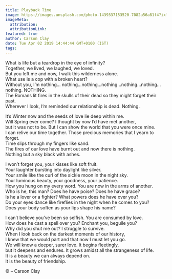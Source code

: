 ```yaml
---
title: Playback Time
image: https://images.unsplash.com/photo-1439337153520-7082a56a81f4?ixlib=rb-1.2.1&q=80&fm=jpg&crop=entropy&cs=tinysrgb&w=1080&fit=max&ixid=e6KOcZGA9Zk
imageMeta:
  attribution:
  attributionLink:
featured: true
author: Carson Clay
date: Tue Apr 02 2019 14:44:44 GMT+0100 (IST)
tags:
---
```


What is life but a teardrop in the eye of infinity?  
Together, we lived, we laughed, we loved.   
But you left me and now, I walk this wilderness alone.  
What use is a cop with a broken heart?   
Without you, I’m nothing… nothing…nothing…nothing…nothing…nothing…nothing. NOTHING.  
The Romans lit fires in the skulls of their dead so they might forget their past.   
Wherever I look, I’m reminded our relationship is dead. Nothing.

It’s Winter now and the seeds of love lie deep within me.  
Will Spring ever come? I thought by now I’d have met another,   
but it was not to be. But I can show the world that you were once mine.   
I can relive our time together. Those precious memories that I yearn to forget.   
Time slips through my fingers like sand.   
The fires of our love have burnt out and now there is nothing.   
Nothing but a sky black with ashes.

I won’t forget you, your kisses like soft fruit.   
Your laughter bursting into daylight like silver.   
Your smile like the curl of the sickle moon in the night sky.  
Your luminous beauty, your goodness, your patience.  
How you hung on my every word. You are now in the arms of another.   
Who is he, this man? Does he have poise? Does he have grace?   
Is he a lover or a fighter? What powers does he have over you?   
Do your eyes dance like fireflies in the night when he comes to you?  
Does your body soften as your lips shape his name?

I can’t believe you’ve been so selfish. You are consumed by love.  
How does he cast a spell over you? Enchant you, beguile you?    
Why did you shut me out? I struggle to survive.  
When I look back on the darkest moments of our history,  
I knew that we would part and that now I must let you go.   
We will know a deeper, surer love. It begins fleetingly,    
but it deepens and endures. It grows amidst all the strangeness of life.   
It is a beauty we can always depend on.  
It is the beauty of friendship.

© – Carson Clay
